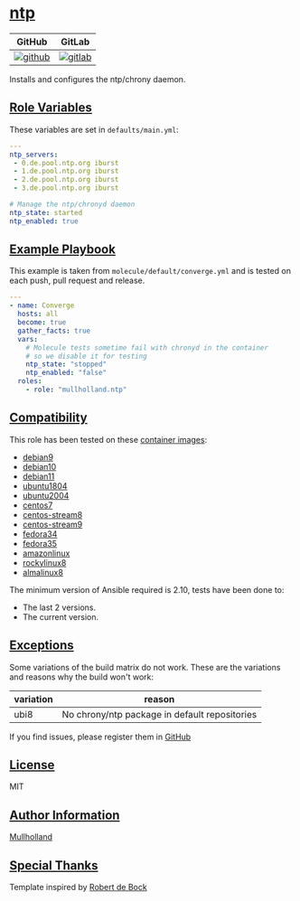 # [ntp](#ntp)

|GitHub|GitLab|
|------|------|
|[![github](https://github.com/mullholland/ansible-role-ntp/workflows/Ansible%20Molecule/badge.svg)](https://github.com/mullholland/ansible-role-ntp/actions)|[![gitlab](https://gitlab.com/mullholland/ansible-role-ntp/badges/master/pipeline.svg)](https://gitlab.com/mullholland/ansible-role-ntp)|[![quality](https://img.shields.io/ansible/quality/unset)](https://galaxy.ansible.com/mullholland/ntp)|

Installs and configures the ntp/chrony daemon.

## [Role Variables](#role-variables)

These variables are set in `defaults/main.yml`:
```yaml
---
ntp_servers:
 - 0.de.pool.ntp.org iburst
 - 1.de.pool.ntp.org iburst
 - 2.de.pool.ntp.org iburst
 - 3.de.pool.ntp.org iburst

# Manage the ntp/chronyd daemon
ntp_state: started
ntp_enabled: true
```


## [Example Playbook](#example-playbook)

This example is taken from `molecule/default/converge.yml` and is tested on each push, pull request and release.
```yaml
---
- name: Converge
  hosts: all
  become: true
  gather_facts: true
  vars:
    # Molecule tests sometime fail with chronyd in the container
    # so we disable it for testing
    ntp_state: "stopped"
    ntp_enabled: "false"
  roles:
    - role: "mullholland.ntp"
```





## [Compatibility](#compatibility)

This role has been tested on these [container images](https://hub.docker.com/u/mullholland):

-   [debian9](https://hub.docker.com/r/mullholland/docker-molecule-debian9)
-   [debian10](https://hub.docker.com/r/mullholland/docker-molecule-debian10)
-   [debian11](https://hub.docker.com/r/mullholland/docker-molecule-debian11)
-   [ubuntu1804](https://hub.docker.com/r/mullholland/docker-molecule-ubuntu1804)
-   [ubuntu2004](https://hub.docker.com/r/mullholland/docker-molecule-ubuntu2004)
-   [centos7](https://hub.docker.com/r/mullholland/docker-molecule-centos7)
-   [centos-stream8](https://hub.docker.com/r/mullholland/docker-molecule-centos-stream8)
-   [centos-stream9](https://hub.docker.com/r/mullholland/docker-molecule-centos-stream9)
-   [fedora34](https://hub.docker.com/r/mullholland/docker-molecule-fedora34)
-   [fedora35](https://hub.docker.com/r/mullholland/docker-molecule-fedora35)
-   [amazonlinux](https://hub.docker.com/r/mullholland/docker-molecule-amazonlinux)
-   [rockylinux8](https://hub.docker.com/r/mullholland/docker-molecule-rockylinux8)
-   [almalinux8](https://hub.docker.com/r/mullholland/docker-molecule-almalinux8)

The minimum version of Ansible required is 2.10, tests have been done to:

-   The last 2 versions.
-   The current version.



## [Exceptions](#exceptions)

Some variations of the build matrix do not work. These are the variations and reasons why the build won't work:

| variation                 | reason                 |
|---------------------------|------------------------|
| ubi8 | No chrony/ntp package in default repositories |


If you find issues, please register them in [GitHub](https://github.com/mullholland/ansible-role-ntp/issues)

## [License](#license)

MIT


## [Author Information](#author-information)

[Mullholland](https://github.com/mullholland)

## [Special Thanks](#special-thanks)

Template inspired by [Robert de Bock](https://github.com/robertdebock)
